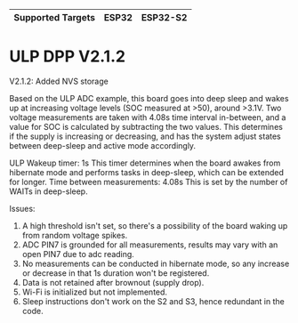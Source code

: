| Supported Targets | ESP32 | ESP32-S2 |
| ----------------- | ----- | -------- |

# ULP DPP V2.1.2

V2.1.2: Added NVS storage

Based on the ULP ADC example, this board goes into deep sleep and wakes up at increasing voltage levels (SOC measured at >50), around >3.1V. Two voltage measurements are taken with 4.08s time interval in-between, and a value for SOC is calculated by subtracting the two values. This determines if the supply is increasing or decreasing, and has the system adjust states between deep-sleep and active mode accordingly.

ULP Wakeup timer: 1s 
This timer determines when the board awakes from hibernate mode and performs tasks in deep-sleep, which can be extended for longer.
Time between measurements: 4.08s
This is set by the number of WAITs in deep-sleep.

Issues:
1. A high threshold isn't set, so there's a possibility of the board waking up from random voltage spikes.
2. ADC PIN7 is grounded for all measurements, results may vary with an open PIN7 due to adc reading.
3. No measurements can be conducted in hibernate mode, so any increase or decrease in that 1s duration won't be registered.
4. Data is not retained after brownout (supply drop).
5. Wi-Fi is initialized but not implemented.
6. Sleep instructions don't work on the S2 and S3, hence redundant in the code.

